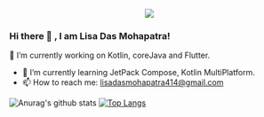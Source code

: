 
<p style="text-align:center">
  <a href="https://github.com/antonkomarev/github-profile-views-counter">
    <img src="https://komarev.com/ghpvc/?username=Ashu-strange&color=blueviolet">
</a>
<p>
  
### Hi there 👋 , I am Lisa Das Mohapatra! 
 🔭 I’m currently working on Kotlin, coreJava and Flutter.
- 🌱 I’m currently learning JetPack Compose, Kotlin MultiPlatform.
- 📫 How to reach me: lisadasmohapatra414@gmail.com

![Anurag's github stats](https://github-readme-stats.vercel.app/api?username=lisumac&show_icons=true)
[![Top Langs](https://github-readme-stats.vercel.app/api/top-langs/?username=lisumac&layout=compact)](https://github.com/anuraghazra/github-readme-stats)

<!--
**anshusandhi6/anshusandhi6** is a ✨ _special_ ✨ repository because its `README.md` (this file) appears on your GitHub profile.

Here are some ideas to get you started:

- 🔭 I’m currently working on ...
- 🌱 I’m currently learning ...
- 👯 I’m looking to collaborate on ...
- 🤔 I’m looking for help with ...
- 💬 Ask me about ...
- 📫 How to reach me: ...
- 😄 Pronouns: ...
- ⚡ Fun fact: ...
-->

